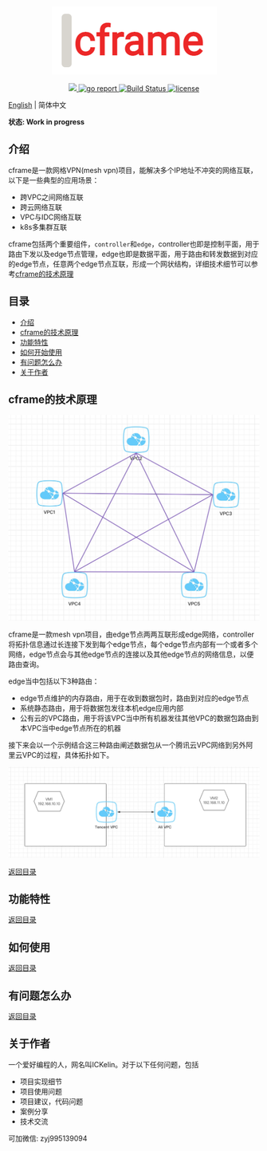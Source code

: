 <p align="center">
  <img src="doc/images/logo.jpg"/>
</p>


<p align="center">
  <a href="">
    <img src="https://img.shields.io/badge/-Go-000?&logo=go">
  </a>
  <a href="https://goreportcard.com/report/github.com/ICKelin/cframe" rel="nofollow">
    <img src="https://goreportcard.com/badge/github.com/ICKelin/cframe" alt="go report">
  </a>

  <a href="https://travis-ci.org/ICKelin/cframe" rel="nofollow">
    <img src="https://travis-ci.org/ICKelin/cframe.svg?branch=master" alt="Build Status">
  </a>
  <a href="https://github.com/ICKelin/cframe/blob/master/LICENSE">
    <img src="https://img.shields.io/github/license/mashape/apistatus.svg" alt="license">
  </a>
</p>

[English](README_EN.md) | 简体中文

**状态: Work in progress**

## 介绍
cframe是一款网格VPN(mesh vpn)项目，能解决多个IP地址不冲突的网络互联，以下是一些典型的应用场景：

- 跨VPC之间网络互联
- 跨云网络互联
- VPC与IDC网络互联
- k8s多集群互联

cframe包括两个重要组件，`controller`和`edge`，controller也即是控制平面，用于路由下发以及edge节点管理，edge也即是数据平面，用于路由和转发数据到对应的edge节点，任意两个edge节点互联，形成一个网状结构，详细技术细节可以参考[cframe的技术原理](#cframe的技术原理)

## 目录
- [介绍](#介绍)
- [cframe的技术原理](#cframe的技术原理)
- [功能特性](#功能特性)
- [如何开始使用](#如何开始使用)
- [有问题怎么办](#有问题怎么办)
- [关于作者](#关于作者)


## cframe的技术原理
![](doc/images/arch.jpg)

cframe是一款mesh vpn项目，由edge节点两两互联形成edge网络，controller将拓扑信息通过长连接下发到每个edge节点，每个edge节点内部有一个或者多个网络，edge节点会与其他edge节点的连接以及其他edge节点的网络信息，以便路由查询。

edge当中包括以下3种路由：

- edge节点维护的内存路由，用于在收到数据包时，路由到对应的edge节点
- 系统静态路由，用于将数据包发往本机edge应用内部
- 公有云的VPC路由，用于将该VPC当中所有机器发往其他VPC的数据包路由到本VPC当中edge节点所在的机器

接下来会以一个示例结合这三种路由阐述数据包从一个腾讯云VPC网络到另外阿里云VPC的过程，具体拓扑如下。

![](doc/images/demo.jpg)


[返回目录](#目录)

## 功能特性
[返回目录](#目录)

## 如何使用
[返回目录](#目录)

## 有问题怎么办
[返回目录](#目录)

## 关于作者
一个爱好编程的人，网名叫ICKelin。对于以下任何问题，包括

- 项目实现细节
- 项目使用问题
- 项目建议，代码问题
- 案例分享
- 技术交流

可加微信: zyj995139094